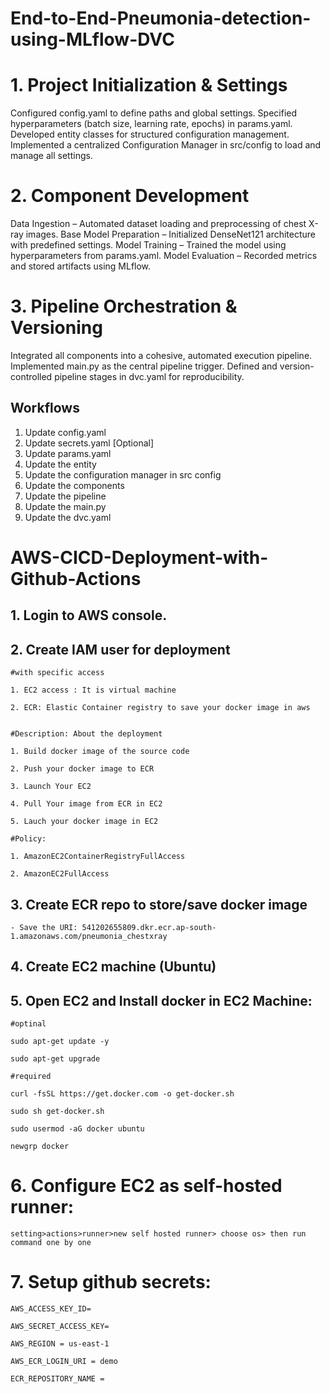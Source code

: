# End-to-End-Pneumonia-detection-using-MLflow-DVC
# 1. Project Initialization & Settings
Configured config.yaml to define paths and global settings.
Specified hyperparameters (batch size, learning rate, epochs) in params.yaml.
Developed entity classes for structured configuration management.
Implemented a centralized Configuration Manager in src/config to load and manage all settings.
# 2. Component Development
Data Ingestion – Automated dataset loading and preprocessing of chest X-ray images.
Base Model Preparation – Initialized DenseNet121 architecture with predefined settings.
Model Training – Trained the model using hyperparameters from params.yaml.
Model Evaluation – Recorded metrics and stored artifacts using MLflow.
# 3. Pipeline Orchestration & Versioning
Integrated all components into a cohesive, automated execution pipeline.
Implemented main.py as the central pipeline trigger.
Defined and version-controlled pipeline stages in dvc.yaml for reproducibility.

## Workflows

1. Update config.yaml
2. Update secrets.yaml [Optional]
3. Update params.yaml
4. Update the entity
5. Update the configuration manager in src config
6. Update the components
7. Update the pipeline 
8. Update the main.py
9. Update the dvc.yaml

# AWS-CICD-Deployment-with-Github-Actions

## 1. Login to AWS console.

## 2. Create IAM user for deployment

	#with specific access

	1. EC2 access : It is virtual machine

	2. ECR: Elastic Container registry to save your docker image in aws


	#Description: About the deployment

	1. Build docker image of the source code

	2. Push your docker image to ECR

	3. Launch Your EC2 

	4. Pull Your image from ECR in EC2

	5. Lauch your docker image in EC2

	#Policy:

	1. AmazonEC2ContainerRegistryFullAccess

	2. AmazonEC2FullAccess

	
## 3. Create ECR repo to store/save docker image
    - Save the URI: 541202655809.dkr.ecr.ap-south-1.amazonaws.com/pneumonia_chestxray

	
## 4. Create EC2 machine (Ubuntu) 

## 5. Open EC2 and Install docker in EC2 Machine:
	
	
	#optinal

	sudo apt-get update -y

	sudo apt-get upgrade
	
	#required

	curl -fsSL https://get.docker.com -o get-docker.sh

	sudo sh get-docker.sh

	sudo usermod -aG docker ubuntu

	newgrp docker
	
# 6. Configure EC2 as self-hosted runner:
    setting>actions>runner>new self hosted runner> choose os> then run command one by one


# 7. Setup github secrets:

    AWS_ACCESS_KEY_ID=

    AWS_SECRET_ACCESS_KEY=

    AWS_REGION = us-east-1

    AWS_ECR_LOGIN_URI = demo 

    ECR_REPOSITORY_NAME = 






